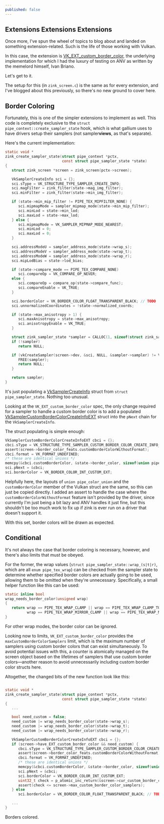 ```yaml
---
published: false
---
```

## Extensions Extensions Extensions

Once more, I've spun the wheel of topics to blog about and landed on something extension-related. Such is the life of those working with Vulkan.

In this case, the extension is [VK_EXT_custom_border_color](https://www.khronos.org/registry/vulkan/specs/1.2-extensions/man/html/VK_EXT_custom_border_color.html), the underlying implementation for which I had the luxury of testing on ANV as written by the memelord himself, Ivan Briano.

Let's get to it.

The setup for this (in `zink_screen.c`) is the same as for every extension, and I've blogged about this previously, so there's no new ground to cover here.

## Border Coloring
Fortunately, this is one of the simpler extensions to implement as well. This code is completely exclusive to the `struct pipe_context::create_sampler_state` hook, which is what gallium uses to have drivers setup their samplers (not sampler**views**, as that's separate).

Here's the current implementation:
```c
static void *
zink_create_sampler_state(struct pipe_context *pctx,
                          const struct pipe_sampler_state *state)
{
   struct zink_screen *screen = zink_screen(pctx->screen);

   VkSamplerCreateInfo sci = {};
   sci.sType = VK_STRUCTURE_TYPE_SAMPLER_CREATE_INFO;
   sci.magFilter = zink_filter(state->mag_img_filter);
   sci.minFilter = zink_filter(state->min_img_filter);

   if (state->min_mip_filter != PIPE_TEX_MIPFILTER_NONE) {
      sci.mipmapMode = sampler_mipmap_mode(state->min_mip_filter);
      sci.minLod = state->min_lod;
      sci.maxLod = state->max_lod;
   } else {
      sci.mipmapMode = VK_SAMPLER_MIPMAP_MODE_NEAREST;
      sci.minLod = 0;
      sci.maxLod = 0;
   }

   sci.addressModeU = sampler_address_mode(state->wrap_s);
   sci.addressModeV = sampler_address_mode(state->wrap_t);
   sci.addressModeW = sampler_address_mode(state->wrap_r);
   sci.mipLodBias = state->lod_bias;

   if (state->compare_mode == PIPE_TEX_COMPARE_NONE)
      sci.compareOp = VK_COMPARE_OP_NEVER;
   else {
      sci.compareOp = compare_op(state->compare_func);
      sci.compareEnable = VK_TRUE;
   }

   sci.borderColor = VK_BORDER_COLOR_FLOAT_TRANSPARENT_BLACK; // TODO
   sci.unnormalizedCoordinates = !state->normalized_coords;

   if (state->max_anisotropy > 1) {
      sci.maxAnisotropy = state->max_anisotropy;
      sci.anisotropyEnable = VK_TRUE;
   }

   struct zink_sampler_state *sampler = CALLOC(1, sizeof(struct zink_sampler_state));
   if (!sampler)
      return NULL;

   if (vkCreateSampler(screen->dev, &sci, NULL, &sampler->sampler) != VK_SUCCESS) {
      FREE(sampler);
      return NULL;
   }

   return sampler;
}
```
It's just populating a [VkSamplerCreateInfo](https://www.khronos.org/registry/vulkan/specs/1.2-extensions/man/html/VkSamplerCreateInfo.html) struct from `struct pipe_sampler_state`. Nothing too unusual.

Looking at the `VK_EXT_custom_border_color` spec, the only change required for a sampler to handle a custom border color is to add a populated [VkSamplerCustomBorderColorCreateInfoEXT](https://www.khronos.org/registry/vulkan/specs/1.2-extensions/man/html/VkSamplerCustomBorderColorCreateInfoEXT.html) struct into the `pNext` chain for the `VkSamplerCreateInfo`.

The struct populating is simple enough:
```c
VkSamplerCustomBorderColorCreateInfoEXT cbci = {};
cbci.sType = VK_STRUCTURE_TYPE_SAMPLER_CUSTOM_BORDER_COLOR_CREATE_INFO_EXT;
assert(screen->border_color_feats.customBorderColorWithoutFormat);
cbci.format = VK_FORMAT_UNDEFINED;
/* these are identical unions */
memcpy(&cbci.customBorderColor, &state->border_color, sizeof(union pipe_color_union));
sci.pNext = &cbci;
sci.borderColor = VK_BORDER_COLOR_INT_CUSTOM_EXT;
```
Helpfully here, the layouts of `union pipe_color_union` and the `customBorderColor` member of the Vulkan struct are the same, so this can just be copied directly. I added an assert to handle the case where the `customBorderColorWithoutFormat` feature isn't provided by the driver, since currently I'm just being a bit lazy and ANV handles it just fine, but this shouldn't be too much work to fix up if zink is ever run on a driver that doesn't support it.

With this set, border colors will be drawn as expected.

## Conditional
It's not always the case that border coloring is necessary, however, and there's also limits that must be obeyed.

For the former, the wrap values (`struct pipe_sampler_state::wrap_(s|t|r)`, which are all `enum pipe_tex_wrap`) can be checked from the sampler state to determine whether specified border colors are actually going to be used, allowing them to be omitted when they're unnecessary. Specifically, a small helper function like this can be used:
```c
static inline bool
wrap_needs_border_color(unsigned wrap)
{
   return wrap == PIPE_TEX_WRAP_CLAMP || wrap == PIPE_TEX_WRAP_CLAMP_TO_BORDER ||
          wrap == PIPE_TEX_WRAP_MIRROR_CLAMP || wrap == PIPE_TEX_WRAP_MIRROR_CLAMP_TO_BORDER;
}
```
For other wrap modes, the border color can be ignored.

Looking now to limits, `VK_EXT_custom_border_color` provides the `maxCustomBorderColorSamplers` limit, which is the maximum number of samplers using custom border colors that can exist simultaneously. To avoid potential issues with this, a counter is atomically managed on the screen object based on the lifetimes of samplers that use custom border colors—another reason to avoid unnecessarily including custom border color structs here.

Altogether, the changed bits of the new function look like this:
```c

static void *
zink_create_sampler_state(struct pipe_context *pctx,
                          const struct pipe_sampler_state *state)
{
   ...

   bool need_custom = false;
   need_custom |= wrap_needs_border_color(state->wrap_s);
   need_custom |= wrap_needs_border_color(state->wrap_t);
   need_custom |= wrap_needs_border_color(state->wrap_r);

   VkSamplerCustomBorderColorCreateInfoEXT cbci = {};
   if (screen->have_EXT_custom_border_color && need_custom) {
      cbci.sType = VK_STRUCTURE_TYPE_SAMPLER_CUSTOM_BORDER_COLOR_CREATE_INFO_EXT;
      assert(screen->border_color_feats.customBorderColorWithoutFormat);
      cbci.format = VK_FORMAT_UNDEFINED;
      /* these are identical unions */
      memcpy(&cbci.customBorderColor, &state->border_color, sizeof(union pipe_color_union));
      sci.pNext = &cbci;
      sci.borderColor = VK_BORDER_COLOR_INT_CUSTOM_EXT;
      uint32_t check = p_atomic_inc_return(&screen->cur_custom_border_color_samplers);
      assert(check <= screen->max_custom_border_color_samplers);
   } else
      sci.borderColor = VK_BORDER_COLOR_FLOAT_TRANSPARENT_BLACK; // TODO with custom shader if we're super interested?

   ...
}
```

Borders colored.